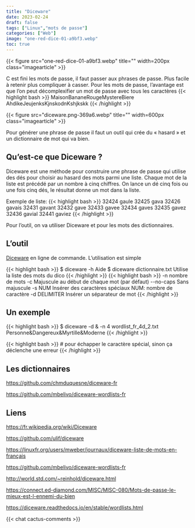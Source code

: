 ```yaml
---
title: "Diceware"
date: 2023-02-24
draft: false
tags: ["Linux","mots de passe"]
categories: ["Web"]
image: "one-red-dice-01-a9bf3.webp"
toc: true
---
```

{{< figure src="one-red-dice-01-a9bf3.webp" title="" width=200px class="imagearticle" >}}

C est fini les mots de passe, il faut passer aux phrases de passe.
Plus facile à retenir plus compliquer à casser.
Pour les mots de passe, l’avantage est que l’on peut décomplexifier un mot de passe avec tous les caractères 
{{< highlight bash >}}
MaisonBananeRougeMystereBiere 
AhdikeJeujenksKjnskodnKshjkskk
{{< /highlight >}}

{{< figure src="diceware.png-369a6.webp" title="" width=600px class="imagearticle" >}}

Pour générer une phrase de passe il faut un outil qui crée du « hasard » et un dictionnaire de mot qui va bien.

## Qu’est-ce que  Diceware ?
Diceware est une méthode pour construire une phrase de passe qui utilise des dés pour choisir au hasard des mots parmi une liste.
Chaque mot de la liste est précédé par un nombre à cinq chiffres. 
On lance un dé cinq fois ou une fois cinq dés, le résultat donne un mot dans la liste.

<!-- more -->

Exemple de liste:
{{< highlight bash >}}
32424 gaule
32425 gava
32426 gavais
32431 gavant
32432 gave
32433 gavee
32434 gaves
32435 gavez
32436 gavial
32441 gaviez
{{< /highlight >}}

Pour l’outil, on va utiliser Diceware et pour les mots des dictionnaires.

## L’outil


[Diceware](https://github.com/ulif/diceware) en ligne de commande.
L’utilisation est simple 

{{< highlight bash >}}
 $ diceware -h Aide
 $ diceware dictionnaire.txt Utilise la liste des mots du dico
{{< /highlight >}}
{{< highlight bash >}}
-n nombre de mots
-c Majuscule au début de chaque mot (par défaut)
--no-caps Sans majuscule
-s NUM Insérer des caractères spéciaux NUM: nombre de caractère 
-d DELIMITER Insérer un séparateur de mot 
{{< /highlight >}}

## Un exemple 

{{< highlight bash >}}
$ diceware -d \& -n 4 wordlist_fr_4d_2.txt 
Personne&Dangereux&Myrtille&Moderne
{{< /highlight >}}

{{< highlight bash >}}
\# pour échapper le caractère spécial, sinon ça déclenche une erreur
{{< /highlight >}}


## Les dictionnaires

https://github.com/chmduquesne/diceware-fr

https://github.com/mbelivo/diceware-wordlists-fr

## Liens

https://fr.wikipedia.org/wiki/Diceware

https://github.com/ulif/diceware

https://linuxfr.org/users/mweber/journaux/diceware-liste-de-mots-en-français

https://github.com/mbelivo/diceware-wordlists-fr

http://world.std.com/~reinhold/diceware.html

https://connect.ed-diamond.com/MISC/MISC-080/Mots-de-passe-le-mieux-est-l-ennemi-du-bien

https://diceware.readthedocs.io/en/stable/wordlists.html

{{< chat cactus-comments >}}


